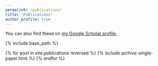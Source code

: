 ```yaml
---
permalink: /publications/
title: "Publications"
author_profile: true
---
```



You can also find these on <u><a href="{{author.googlescholar}}">my Google Scholar profile</a>.</u>


{% include base_path %}

{% for post in site.publications reversed %}
  {% include archive-single-paper.html %}
{% endfor %}
